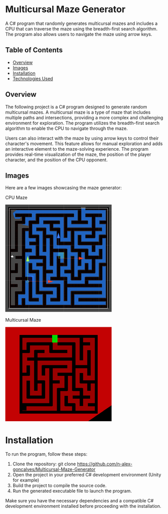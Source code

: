 # Multicursal Maze Generator

A C# program that randomly generates multicursal mazes and includes a CPU that can traverse the maze using the breadth-first search algorithm. The program also allows users to navigate the maze using arrow keys.

## Table of Contents
- [Overview](#overview)
- [Images](#Images)
- [Installation](#installation)
- [Technologies Used](#technologies-used)

## Overview

The following project is a C# program designed to generate random multicursal mazes. A multicursal maze is a type of maze that includes multiple paths and intersections, providing a more complex and challenging environment for exploration. The program utilizes the breadth-first search algorithm to enable the CPU to navigate through the maze.

Users can also interact with the maze by using arrow keys to control their character's movement. This feature allows for manual exploration and adds an interactive element to the maze-solving experience. The program provides real-time visualization of the maze, the position of the player character, and the position of the CPU opponent.

## Images

Here are a few images showcasing the maze generator:

CPU Maze

![](img/cpu_maze.png)

Multicursal Maze

![](img/player_maze.png)

# Installation

To run the program, follow these steps:

1. Clone the repository: git clone https://github.com/n-alex-goncalves/Multicursal-Maze-Generator
2. Open the project in your preferred C# development environment (Unity for example)
3. Build the project to compile the source code.
4. Run the generated executable file to launch the program.

Make sure you have the necessary dependencies and a compatible C# development environment installed before proceeding with the installation.

